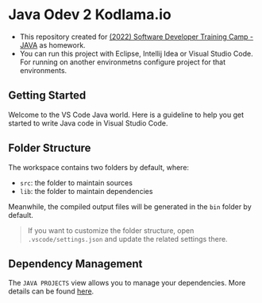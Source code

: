# Java Odev 2 Kodlama.io

- This repository created for [(2022) Software Developer Training Camp - JAVA](https://www.kodlama.io/p/yazilim-gelistirici-yetistirme-kampi21) as homework.
- You can run this project with Eclipse, Intellij Idea or Visual Studio Code. For running on another environmetns configure project for that environments.

## Getting Started

Welcome to the VS Code Java world. Here is a guideline to help you get started to write Java code in Visual Studio Code.

## Folder Structure

The workspace contains two folders by default, where:

- `src`: the folder to maintain sources
- `lib`: the folder to maintain dependencies

Meanwhile, the compiled output files will be generated in the `bin` folder by default.

> If you want to customize the folder structure, open `.vscode/settings.json` and update the related settings there.

## Dependency Management

The `JAVA PROJECTS` view allows you to manage your dependencies. More details can be found [here](https://github.com/microsoft/vscode-java-dependency#manage-dependencies).
